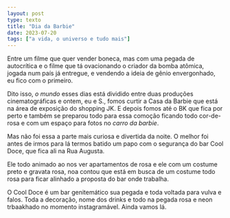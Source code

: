 ```yaml
---
layout: post
type: texto
title: "Dia da Barbie"
date: 2023-07-20
tags: ["a vida, o universo e tudo mais"]
---
```

Entre um filme que quer vender boneca, mas com uma pegada de autocrítica e o filme que tá ovacionando o criador da bomba atômica, jogada num país já entregue, e vendendo a ideia de gênio envergonhado, eu fico com o primeiro.  

Dito isso, *o mundo* esses dias está dividido entre duas produções cinematográficas e ontem, eu e S., fomos curtir a Casa da Barbie que está na área de exposição do shopping JK. E depois fomos até o BK que fica por perto e também se preparou todo para essa comoção ficando todo cor-de-rosa e com um espaço para fotos no *carro da barbie*.  

Mas não foi essa a parte mais curiosa e divertida da noite. O melhor foi antes de irmos para lá termos batido um papo com o segurança do bar Cool Doce, que fica ali na Rua Augusta.  

Ele todo animado ao nos ver apartamentos de rosa e ele com um costume preto e gravata rosa, noa contou que está em busca de um costume todo rosa para ficar alinhado a proposta do bar onde trabalha.  

O Cool Doce é um bar genitemático sua pegada e toda voltada para vulva e falos. Toda a decoração, nome dos drinks e todo na pegada rosa e neon trbaakhado no momento instagramável. Ainda vamos lá.